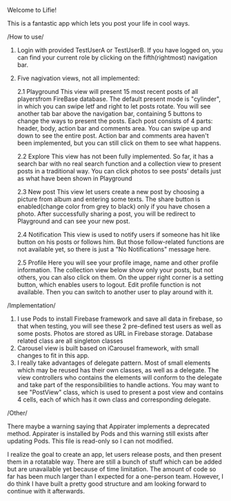 Welcome to Lifie!

This is a fantastic app which lets you post your life in cool ways.

/How to use/

1. Login with provided TestUserA or TestUserB. If you have logged on, you can find your current role by clicking on the fifth(rightmost) navigation bar.

2. Five nagivation views, not all implemented:

    2.1 Playground
    This view will present 15 most recent posts of all playersfrom FireBase database. The default present mode is "cylinder", in which you can swipe letf and right to let posts rotate. You will see another tab bar above the navigation bar, containing 5 buttons to change the ways to present the posts.
    Each post consists of 4 parts: header, body, action bar and comments area. You can swipe up and down to see the entire post. Action bar and comments area haven't been implemented, but you can still click on them to see what happens.
    
    2.2 Explore
    This view has not been fully implemented. So far, it has a search bar with no real search function and a collection view to present posts in a traditional way. You can click photos to see posts' details just as what have been shown in Playground
    
    2.3 New post
    This view let users create a new post by choosing a picture from album and entering some texts. The share button is enabled(change color from grey to black) only if you have chosen a photo. After successfully sharing a post, you will be redirect to Playground and can see your new post.
    
    2.4 Notification
    This view is used to notify users if someone has hit like button on his posts or follows him. But those follow-related functions are not available yet, so there is just a "No Notifications" message here.
    
    2.5 Profile
    Here you will see your profile image, name and other profile information. The collection view below show only your posts, but not others, you can also click on them.
    On the upper right corner is a setting button, which enables users to logout. Edit profile function is not available.
    Then you can switch to another user to play around with it.
    
/Implementation/

1. I use Pods to install Firebase framework and save all data in firebase, so that when testing, you will see these 2 pre-defined test users as well as some posts. Photos are stored as URL in Firebase storage. Database related class are all singleton classes
2. Carousel view is built based on iCarousel framework, with small changes to fit in this app. 
3. I really take advantages of delegate pattern. Most of small elements which may be reused has their own classes, as well as a delegate. The view controllers who contains the elements will conform to the delegate and take part of the responsibilities to handle actions. You may want to see "PostView" class, which is used to present a post view and contains 4 cells, each of which has it own class and corresponding delegate.

/Other/

There maybe a warning saying that Appirater implements a deprecated method. Appirater is installed by Pods and this warning still exists after updating Pods. This file is read-only so I can not modified.

I realize the goal to create an app, let users release posts, and then present them in a rotatable way. There are still a bunch of stuff which can be added but are unavailable yet because of time limitation. The amount of code so far has been much larger than I expected for a one-person team. However, I do think I have built a pretty good structure and am looking forward to continue with it afterwards.
